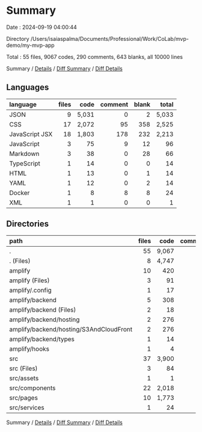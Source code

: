 # Summary

Date : 2024-09-19 04:00:44

Directory /Users/isaiaspalma/Documents/Professional/Work/CoLab/mvp-demo/my-mvp-app

Total : 55 files,  9067 codes, 290 comments, 643 blanks, all 10000 lines

Summary / [Details](details.md) / [Diff Summary](diff.md) / [Diff Details](diff-details.md)

## Languages
| language | files | code | comment | blank | total |
| :--- | ---: | ---: | ---: | ---: | ---: |
| JSON | 9 | 5,031 | 0 | 2 | 5,033 |
| CSS | 17 | 2,072 | 95 | 358 | 2,525 |
| JavaScript JSX | 18 | 1,803 | 178 | 232 | 2,213 |
| JavaScript | 3 | 75 | 9 | 12 | 96 |
| Markdown | 3 | 38 | 0 | 28 | 66 |
| TypeScript | 1 | 14 | 0 | 0 | 14 |
| HTML | 1 | 13 | 0 | 1 | 14 |
| YAML | 1 | 12 | 0 | 2 | 14 |
| Docker | 1 | 8 | 8 | 8 | 24 |
| XML | 1 | 1 | 0 | 0 | 1 |

## Directories
| path | files | code | comment | blank | total |
| :--- | ---: | ---: | ---: | ---: | ---: |
| . | 55 | 9,067 | 290 | 643 | 10,000 |
| . (Files) | 8 | 4,747 | 10 | 39 | 4,796 |
| amplify | 10 | 420 | 0 | 6 | 426 |
| amplify (Files) | 3 | 91 | 0 | 2 | 93 |
| amplify/.config | 1 | 17 | 0 | 0 | 17 |
| amplify/backend | 5 | 308 | 0 | 0 | 308 |
| amplify/backend (Files) | 2 | 18 | 0 | 0 | 18 |
| amplify/backend/hosting | 2 | 276 | 0 | 0 | 276 |
| amplify/backend/hosting/S3AndCloudFront | 2 | 276 | 0 | 0 | 276 |
| amplify/backend/types | 1 | 14 | 0 | 0 | 14 |
| amplify/hooks | 1 | 4 | 0 | 4 | 8 |
| src | 37 | 3,900 | 280 | 598 | 4,778 |
| src (Files) | 3 | 84 | 11 | 22 | 117 |
| src/assets | 1 | 1 | 0 | 0 | 1 |
| src/components | 22 | 2,018 | 110 | 302 | 2,430 |
| src/pages | 10 | 1,773 | 152 | 266 | 2,191 |
| src/services | 1 | 24 | 7 | 8 | 39 |

Summary / [Details](details.md) / [Diff Summary](diff.md) / [Diff Details](diff-details.md)